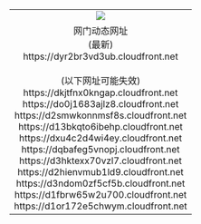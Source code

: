 ﻿<table>
  <tr></tr>
  <tr><td colspan=2 align=center><img src="https://dyr2br3vd3ub.cloudfront.net/Up/oGate.jpg" /></td></tr>
  <tr><td colspan=2 align=center>网门动态网址<br/>(最新)
<br>https://dyr2br3vd3ub.cloudfront.net
<br/><br/>(以下网址可能失效)
<br>https://dkjtfnx0kngap.cloudfront.net
<br>https://do0j1683ajlz8.cloudfront.net
<br>https://d2smwkonnmsf8s.cloudfront.net
<br>https://d13bkqto6ibehp.cloudfront.net
<br>https://dxu4c2d4wi4ey.cloudfront.net
<br>https://dqbafeg5vnopj.cloudfront.net
<br>https://d3hktexx70vzl7.cloudfront.net
<br>https://d2hienvmub1ld9.cloudfront.net
<br>https://d3ndom0zf5cf5b.cloudfront.net
<br>https://d1fbrw65w2u700.cloudfront.net
<br>https://d1or172e5chwym.cloudfront.net
    </td>
  </tr>
</table>
